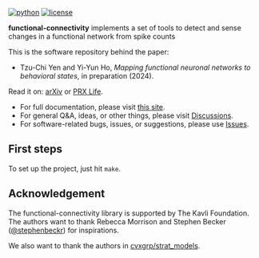 [![python](https://img.shields.io/pypi/v/functional-connectivity)](https://pypi.org/project/functional-connectivity/)
[![license](https://img.shields.io/badge/license-LGPL-green.svg?style=flat)](https://github.com/junipertcy/functional-connectivity/blob/master/LICENSE)


**functional-connectivity** implements a set of tools to detect and sense changes in a functional network from spike counts

This is the software repository behind the paper:

* Tzu-Chi Yen and Yi-Yun Ho, *Mapping functional neuronal networks to behavioral states*, in preparation (2024).

Read it on: [arXiv](https://arxiv.org/) or [PRX Life](https://journals.aps.org/prxlife/).

* For full documentation, please visit [this site](https://docs.netscied.tw/functional-connectivity/index.html).
* For general Q&A, ideas, or other things, please visit [Discussions](https://github.com/junipertcy/functional-connectivity/discussions).
* For software-related bugs, issues, or suggestions, please use [Issues](https://github.com/junipertcy/functional-connectivity/issues).


First steps
-----------
To set up the project, just hit `make`.



Acknowledgement
---------------
The functional-connectivity library is supported by The Kavli Foundation. 
The authors want to thank Rebecca Morrison and Stephen Becker ([@stephenbeckr](https://github.com/stephenbeckr)) for inspirations. 

We also want to thank the authors in [cvxgrp/strat_models](https://github.com/cvxgrp/strat_models).